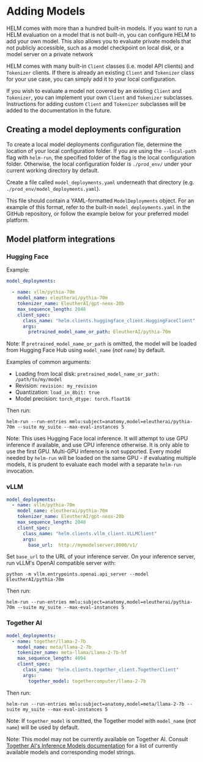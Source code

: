 # Adding Models

HELM comes with more than a hundred built-in models. If you want to run a HELM evaluation on a model that is not built-in, you can configure HELM to add your own model. This also allows you to evaluate private models that not publicly accessible, such as a model checkpoint on local disk, or a model server on a private network

HELM comes with many built-in `Client` classes (i.e. model API clients) and `Tokenizer` clients. If there is already an existing `Client` and `Tokenizer` class for your use case, you can simply add it to your local configuration.

If you wish to evaluate a model not covered by an existing `Client` and `Tokenizer`, you can implement your own `Client` and `Tokenizer` subclasses. Instructions for adding custom `Client` and `Tokenizer` subclasses will be added to the documentation in the future.

## Creating a model deployments configuration

To create a local model deployments configuration file, determine the location of your local configuration folder. If you are using the `--local-path` flag with `helm-run`, the specified folder of the flag is the local configuration folder. Otherwise, the local configuration folder is `./prod_env/` under your current working directory by default.

Create a file called `model_deployments.yaml` underneath that directory (e.g. `./prod_env/model_deployments.yaml`).

This file should contain a YAML-formatted `ModelDeployments` object. For an example of this format, refer to the built-in `model_deployments.yaml` in the GitHub repository, or follow the example below for your preferred model platform.

## Model platform integrations

### Hugging Face

Example:

```yaml
model_deployments:

  - name: vllm/pythia-70m
    model_name: eleutherai/pythia-70m
    tokenizer_name: EleutherAI/gpt-neox-20b
    max_sequence_length: 2048
    client_spec:
      class_name: "helm.clients.huggingface_client.HuggingFaceClient"
      args:
        pretrained_model_name_or_path: EleutherAI/pythia-70m
```

Note: If `pretrained_model_name_or_path` is omitted, the model will be loaded from Hugging Face Hub using `model_name` (_not_ `name`) by default.

Examples of common arguments:

- Loading from local disk: `pretrained_model_name_or_path: /path/to/my/model`
- Revision: `revision: my_revision`
- Quantization: `load_in_8bit: true`
- Model precision: `torch_dtype: torch.float16`

Then run:

```
helm-run --run-entries mmlu:subject=anatomy,model=eleutherai/pythia-70m --suite my_suite --max-eval-instances 5
```

Note: This uses Hugging Face local inference. It will attempt to use GPU inference if available, and use CPU inference otherwise. It is only able to use the first GPU. Multi-GPU inference is not supported. Every model needed by `helm-run` will be loaded on the same GPU - if evaluating multiple models, it is prudent to evaluate each model with a separate `helm-run` invocation.

### vLLM

```yaml
model_deployments:
  - name: vllm/pythia-70m
    model_name: eleutherai/pythia-70m
    tokenizer_name: EleutherAI/gpt-neox-20b
    max_sequence_length: 2048
    client_spec:
      class_name: "helm.clients.vllm_client.VLLMClient"
      args:
        base_url:  http://mymodelserver:8000/v1/
```

Set `base_url` to the URL of your inference server. On your inference server, run vLLM's OpenAI compatible server with:

```
python -m vllm.entrypoints.openai.api_server --model EleutherAI/pythia-70m
```

Then run:

```
helm-run --run-entries mmlu:subject=anatomy,model=eleutherai/pythia-70m --suite my_suite --max-eval-instances 5
```

### Together AI

```yaml
model_deployments:
  - name: together/llama-2-7b
    model_name: meta/llama-2-7b
    tokenizer_name: meta-llama/Llama-2-7b-hf
    max_sequence_length: 4094
    client_spec:
      class_name: "helm.clients.together_client.TogetherClient"
      args:
        together_model: togethercomputer/llama-2-7b
```

Then run:

```
helm-run --run-entries mmlu:subject=anatomy,model=meta/llama-2-7b --suite my_suite --max-eval-instances 5
```

Note: If `together_model` is omitted, the Together model with `model_name` (_not_ `name`) will be used by default.

Note: This model may not be currently available on Together AI. Consult [Together AI's Inference Models documentation](https://docs.together.ai/docs/inference-models) for a list of currently available models and corresponding model strings.
